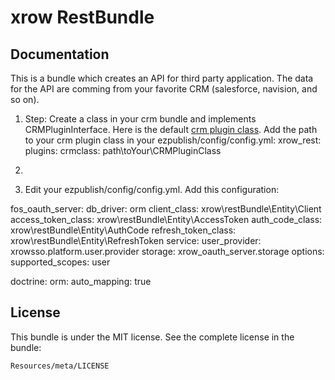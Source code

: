 xrow RestBundle
====================

## Documentation

This is a bundle which creates an API for third party application. The data for the API are comming from your favorite CRM (salesforce, navision, and so on).

1. Step:
Create a class in your crm bundle and implements CRMPluginInterface. Here is the default [crm plugin class](https://github.com/xrowgmbh/rest-bundle/blob/master/CRM/CRMPlugin.php).
Add the path to your crm plugin class in your ezpublish/config/config.yml:
xrow_rest:
    plugins:
        crmclass:   path\toYour\CRMPluginClass

2. 


3. Edit your ezpublish/config/config.yml. Add this configuration:

fos_oauth_server:
    db_driver: orm
    client_class:        xrow\restBundle\Entity\Client
    access_token_class:  xrow\restBundle\Entity\AccessToken
    auth_code_class:     xrow\restBundle\Entity\AuthCode
    refresh_token_class: xrow\restBundle\Entity\RefreshToken
    service:
        user_provider: xrowsso.platform.user.provider
        storage:       xrow_oauth_server.storage
        options:
            supported_scopes: user

doctrine:
    orm:
        auto_mapping: true

## License

This bundle is under the MIT license. See the complete license in the bundle:

    Resources/meta/LICENSE